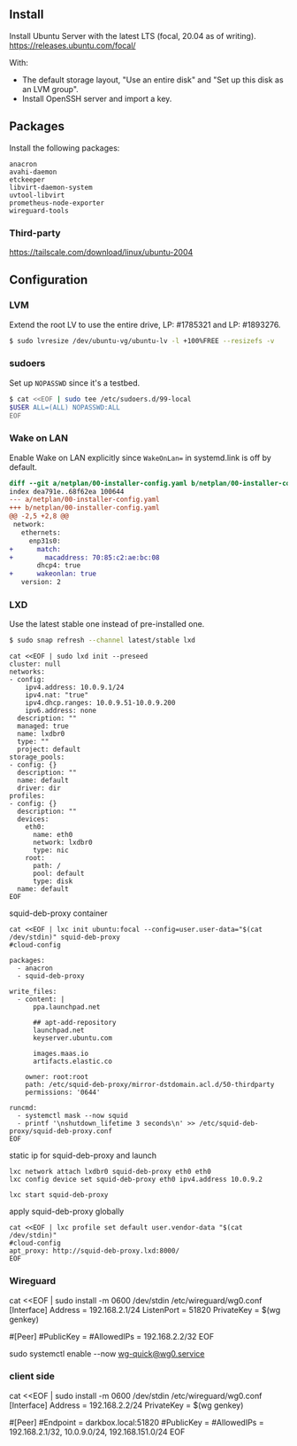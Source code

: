 ## Install

Install Ubuntu Server with the latest LTS (focal, 20.04 as of writing).
https://releases.ubuntu.com/focal/

With:
- The default storage layout, "Use an entire disk" and "Set up this disk as an LVM group".
- Install OpenSSH server and import a key.

## Packages

Install the following packages:
```
anacron
avahi-daemon
etckeeper
libvirt-daemon-system
uvtool-libvirt
prometheus-node-exporter
wireguard-tools
```

### Third-party

https://tailscale.com/download/linux/ubuntu-2004


## Configuration

### LVM

Extend the root LV to use the entire drive, LP: #1785321 and LP: #1893276.

```bash
$ sudo lvresize /dev/ubuntu-vg/ubuntu-lv -l +100%FREE --resizefs -v
```

### sudoers

Set up `NOPASSWD` since it's a testbed.

```bash
$ cat <<EOF | sudo tee /etc/sudoers.d/99-local
$USER ALL=(ALL) NOPASSWD:ALL
EOF
```

### Wake on LAN

Enable Wake on LAN explicitly since `WakeOnLan=` in systemd.link is off
by default.

```diff
diff --git a/netplan/00-installer-config.yaml b/netplan/00-installer-config.yaml
index dea791e..68f62ea 100644
--- a/netplan/00-installer-config.yaml
+++ b/netplan/00-installer-config.yaml
@@ -2,5 +2,8 @@
 network:
   ethernets:
     enp31s0:
+      match:
+        macaddress: 70:85:c2:ae:bc:08
       dhcp4: true
+      wakeonlan: true
   version: 2
```

### LXD

Use the latest stable one instead of pre-installed one.

```bash
$ sudo snap refresh --channel latest/stable lxd
```


```
cat <<EOF | sudo lxd init --preseed
cluster: null
networks:
- config:
    ipv4.address: 10.0.9.1/24
    ipv4.nat: "true"
    ipv4.dhcp.ranges: 10.0.9.51-10.0.9.200
    ipv6.address: none
  description: ""
  managed: true
  name: lxdbr0
  type: ""
  project: default
storage_pools:
- config: {}
  description: ""
  name: default
  driver: dir
profiles:
- config: {}
  description: ""
  devices:
    eth0:
      name: eth0
      network: lxdbr0
      type: nic
    root:
      path: /
      pool: default
      type: disk
  name: default
EOF
```

squid-deb-proxy container

```
cat <<EOF | lxc init ubuntu:focal --config=user.user-data="$(cat /dev/stdin)" squid-deb-proxy
#cloud-config

packages:
  - anacron
  - squid-deb-proxy

write_files:
  - content: |
      ppa.launchpad.net

      ## apt-add-repository
      launchpad.net
      keyserver.ubuntu.com

      images.maas.io
      artifacts.elastic.co

    owner: root:root
    path: /etc/squid-deb-proxy/mirror-dstdomain.acl.d/50-thirdparty
    permissions: '0644'

runcmd:
  - systemctl mask --now squid
  - printf '\nshutdown_lifetime 3 seconds\n' >> /etc/squid-deb-proxy/squid-deb-proxy.conf
EOF
```

static ip for squid-deb-proxy and launch

```
lxc network attach lxdbr0 squid-deb-proxy eth0 eth0
lxc config device set squid-deb-proxy eth0 ipv4.address 10.0.9.2

lxc start squid-deb-proxy
```

apply squid-deb-proxy globally

```
cat <<EOF | lxc profile set default user.vendor-data "$(cat /dev/stdin)"
#cloud-config
apt_proxy: http://squid-deb-proxy.lxd:8000/
EOF
```


### Wireguard

cat <<EOF | sudo install -m 0600 /dev/stdin /etc/wireguard/wg0.conf
[Interface]
Address = 192.168.2.1/24
ListenPort = 51820
PrivateKey = $(wg genkey)

#[Peer]
#PublicKey = 
#AllowedIPs = 192.168.2.2/32
EOF

sudo systemctl enable --now wg-quick@wg0.service


### client side

cat <<EOF | sudo install -m 0600 /dev/stdin /etc/wireguard/wg0.conf
[Interface]
Address = 192.168.2.2/24
PrivateKey = $(wg genkey)

#[Peer]
#Endpoint = darkbox.local:51820
#PublicKey = 
#AllowedIPs = 192.168.2.1/32, 10.0.9.0/24, 192.168.151.0/24
EOF
